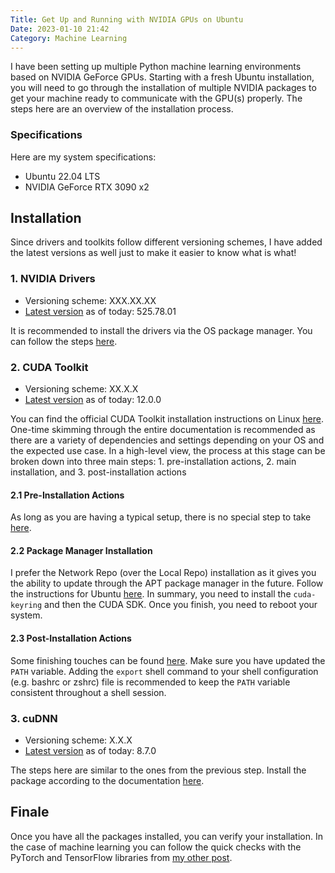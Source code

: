 ```yaml
---
Title: Get Up and Running with NVIDIA GPUs on Ubuntu
Date: 2023-01-10 21:42
Category: Machine Learning
---
```


I have been setting up multiple Python machine learning environments based on NVIDIA GeForce GPUs. Starting with a fresh Ubuntu installation, you will need to go through the installation of multiple NVIDIA packages to get your machine ready to communicate with the GPU(s) properly. The steps here are an overview of the installation process.

### Specifications
Here are my system specifications:
 - Ubuntu 22.04 LTS 
 - NVIDIA GeForce RTX 3090 x2


## Installation
Since drivers and toolkits follow different versioning schemes, I have added the latest versions as well just to make it easier to know what is what!

### 1. NVIDIA Drivers

 - Versioning scheme: XXX.XX.XX
 - [Latest version](https://www.nvidia.com/en-us/drivers/unix/) as of today: 525.78.01

It is recommended to install the drivers via the OS package manager. You can follow the steps [here](https://docs.nvidia.com/datacenter/tesla/tesla-installation-notes/index.html#ubuntu-lts).


### 2. CUDA Toolkit

 - Versioning scheme: XX.X.X
 - [Latest version](https://developer.nvidia.com/cuda-toolkit-archive) as of today: 12.0.0

You can find the official CUDA Toolkit installation instructions on Linux [here](https://docs.nvidia.com/cuda/cuda-installation-guide-linux/index.html). One-time skimming through the entire documentation is recommended as there are a variety of dependencies and settings depending on your OS and the expected use case. In a high-level view, the process at this stage can be broken down into three main steps: 1. pre-installation actions, 2. main installation, and 3. post-installation actions

#### 2.1 Pre-Installation Actions
As long as you are having a typical setup, there is no special step to take [here](https://docs.nvidia.com/cuda/cuda-installation-guide-linux/index.html#pre-installation-actions).

#### 2.2 Package Manager Installation
I prefer the Network Repo (over the Local Repo) installation as it gives you the ability to update through the APT package manager in the future. Follow the instructions for Ubuntu [here](https://docs.nvidia.com/cuda/cuda-installation-guide-linux/index.html#network-repo-installation-for-ubuntu). In summary, you need to install the `cuda-keyring` and then the CUDA SDK. Once you finish, you need to reboot your system.

#### 2.3 Post-Installation Actions
Some finishing touches can be found [here](https://docs.nvidia.com/cuda/cuda-installation-guide-linux/index.html#post-installation-actions). Make sure you have updated the `PATH` variable. Adding the `export` shell command to your shell configuration (e.g. bashrc or zshrc) file is recommended to keep the `PATH` variable consistent throughout a shell session.


### 3. cuDNN

 - Versioning scheme: X.X.X
 - [Latest version](https://docs.nvidia.com/deeplearning/cudnn/archives/index.html) as of today: 8.7.0

The steps here are similar to the ones from the previous step. Install the package according to the documentation [here](https://docs.nvidia.com/deeplearning/cudnn/install-guide/index.html#install-linux).

## Finale
Once you have all the packages installed, you can verify your installation. In the case of machine learning you can follow the quick checks with the PyTorch and TensorFlow libraries from [my other post](https://shayanamani.com/posts/tensorflow_pytorch_env/#sanity-check).